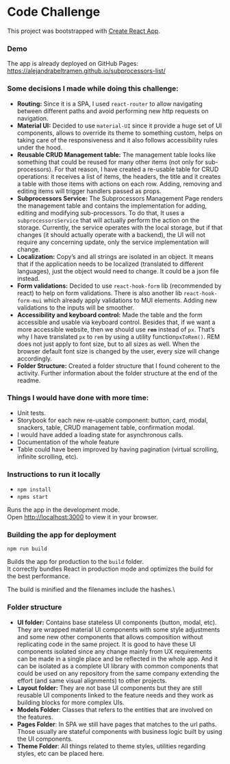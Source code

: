 # Code Challenge 
This project was bootstrapped with [Create React App](https://github.com/facebook/create-react-app).

### Demo
The app is already deployed on GitHub Pages: https://alejandrabeltramen.github.io/subprocessors-list/

### Some decisions I made while doing this challenge:
- **Routing:** Since it is a SPA, I used `react-router` to allow navigating between different paths and avoid performing new http requests on navigation.
- **Material UI:** Decided to use `material-UI` since it provide a huge set of UI components, allows to override its theme to something custom, helps on taking care of the responsiveness and it also follows accessibility rules under the hood.
- **Reusable CRUD Management table:** The management table looks like something that could be reused for many other items (not only for sub-processors). For that reason, I have created a re-usable table for CRUD operations: it receives a list of items, the headers, the title and it creates a table with those items with actions on each row. Adding, removing and editing items will trigger handlers passed as props.
- **Subprocessors Service:** The Subprocessors Management Page renders the management table and contains the implementation for adding, editing and modifying sub-processors. To do that, It uses a `subprocessorsService` that will actually perform the action on the storage. Currently, the service operates with the local storage, but if that changes (it should actually operate with a backend), the UI will not require any concerning update, only the service implementation will change.
- **Localization:** Copy’s and all strings are isolated in an object. It means that if the application needs to be localized (translated to different languages), just the object would need to change. It could be a json file instead.
- **Form validations:** Decided to use `react-hook-form` lib (recommended by react) to help on form validations. There is also another lib `react-hook-form-mui` which already apply validations to MUI elements. Adding new validations to the inputs will be smoother.
- **Accessibility and keyboard control:** Made the table and the form accessible and usable via keyboard control. Besides that, if we want a more accessible website, then we should use **`rem`** instead of `px`. That’s why I have translated `px` to `rem` by using a utility function`pxToRem()`.  REM does not just apply to font size, but to all sizes as well. When the browser default font size is changed by the user, every size will change accordingly. 
- **Folder Structure:** Created a folder structure that I found coherent to the activity. Further information about the folder structure at the end of the readme.

### Things I would have done with more time: 
- Unit tests.
- Storybook for each new re-usable component: button, card, modal, snackers, table, CRUD management table, confirmation modal.
- I would have added a loading state for asynchronous calls.
- Documentation of the whole feature 
- Table could have been improved by having pagination (virtual scrolling, infinite scrolling, etc). 

### Instructions to run it locally
- `npm install`
- `npms start`

Runs the app in the development mode.\
Open [http://localhost:3000](http://localhost:3000) to view it in your browser.

### Building the app for deployment
`npm run build`

Builds the app for production to the `build` folder.\
It correctly bundles React in production mode and optimizes the build for the best performance.

The build is minified and the filenames include the hashes.\

### Folder structure
  - **UI folder:** Contains base stateless UI components (button, modal, etc). They are wrapped material UI components with some style adjustments and some new other components that allows composition without replicating code in the same project. It is good to have these UI components isolated since any change mainly from UX requirements can be made in a single place and be reflected in the whole app. And it can be isolated as a complete UI library with common components that could be used on any repository from the same company extending the effort (and same visual alignments) to other projects.
  - **Layout folder:** They are not base UI components but they are still reusable UI components linked to the feature needs and they work as building blocks for more complex UIs.
  - **Models Folder**: Classes that refers to the entities that are involved on the features.
  - **Pages Folder**: In SPA we still have pages that matches to the url paths. Those usually are stateful components with business logic built by using the UI components.
  - **Theme Folder**: All things related to theme styles, utilities regarding styles, etc can be placed here.
